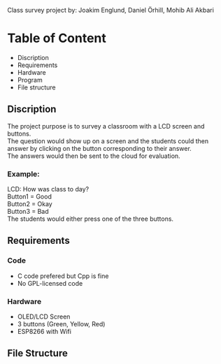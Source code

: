 Class survey project
by: Joakim Englund, Daniel Örhill, Mohib Ali Akbari

# Table of Content
- Discription
- Requirements
- Hardware
- Program
- File structure

## Discription
The project purpose is to survey a classroom with a LCD screen and buttons. <br />
The question would show up on a screen and the students could then answer by clicking on the button corresponding to their answer. <br />
The answers would then be sent to the cloud for evaluation. <br />

 ### Example:
LCD: How was class to day? <br />
Button1 = Good <br />Button2 = Okay <br />Button3 = Bad<br />
The students would either press one of the three buttons.

## Requirements

### Code
- C code prefered but Cpp is fine
- No GPL-licensed code

### Hardware
- OLED/LCD Screen
- 3 buttons (Green, Yellow, Red)
- ESP8266 with Wifi

## File Structure



